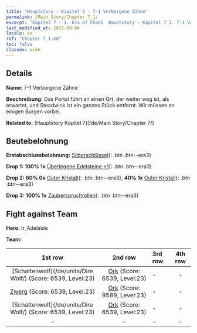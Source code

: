 ```yaml
---
title: "Hauptstory - Kapitel 7 - 7-1 Verborgene Zähne"
permalink: /Main Story/Chapter 7_1/
excerpt: "Kapitel 7 - 1. Era of Chaos  Hauptstory - Kapitel 7_1. 7-1 Verborgene Zähne"
last_modified_at: 2021-08-04
locale: de
ref: "Chapter 7_1.md"
toc: false
classes: wide
---
```


## Details

 **Name:** 7-1 Verborgene Zähne

 **Beschreibung:** Das Portal führt an einen Ort, der weiter weg ist, als erwartet, und Steadwick ist ein ganzes Stück entfernt. Wir müssen an einigen Burgen vorbei.

 **Related to:** [Hauptstory Kapitel 7](/de/Main Story/Chapter 7/)

## Beutebelohnung

 **Erstabschlussbelohnung:** [Silberschlüssel](/ItemsDE/con_693/){: .btn .btn--era3}

 **Drop 1:** **100% 1x** [Überlegene Edelsteine +1](/ItemsDE/mat_23/){: .btn .btn--era3}

 **Drop 2:** **60% 0x** [Guter Kristall](/ItemsDE/mat_17/){: .btn .btn--era3}, **40% 1x** [Guter Kristall](/ItemsDE/mat_17/){: .btn .btn--era3}

 **Drop 3:** **100% 1x** [Zauberspruchrollen](/ItemsDE/con_694/){: .btn .btn--era3}


## Fight against Team
 **Hero:** h_Adelaide

 **Team:**


  | 1st row | 2nd row | 3rd row | 4th row |
  |:----:|:----:|:----|:----:|
  | [Schattenwolf](/de/units/Dire Wolf/) (Score: 6539, Level:23)  | [Ork](/de/units/Orc/) (Score: 6539, Level:23)  | - | - |
  | [Zwerg](/de/units/Dwarf/) (Score: 6539, Level:23)  | [Ork](/de/units/Orc/) (Score: 9589, Level:23)  | - | - |
  | [Schattenwolf](/de/units/Dire Wolf/) (Score: 6539, Level:23)  | [Ork](/de/units/Orc/) (Score: 6539, Level:23)  | - | - |
  | - | - | - | - |


